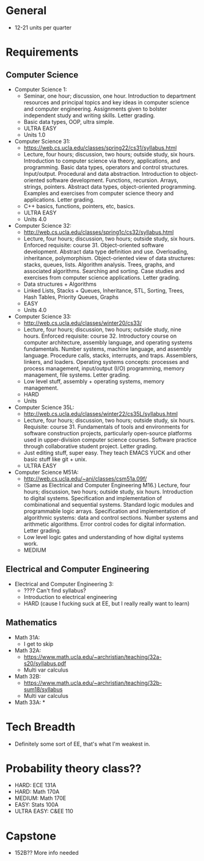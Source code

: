 # General

* 12-21 units per quarter

# Requirements

## Computer Science
* Computer Science 1:
	* Seminar, one hour; discussion, one hour. Introduction to department resources and principal topics and key ideas in computer science and computer engineering. Assignments given to bolster independent study and writing skills. Letter grading.
	* Basic data types, OOP, ultra simple.
	* ULTRA EASY
	* Units 1.0
* Computer Science 31:
	* https://web.cs.ucla.edu/classes/spring22/cs31/syllabus.html
	* Lecture, four hours; discussion, two hours; outside study, six hours. Introduction to computer science via theory, applications, and programming. Basic data types, operators and control structures. Input/output. Procedural and data abstraction. Introduction to object-oriented software development. Functions, recursion. Arrays, strings, pointers. Abstract data types, object-oriented programming. Examples and exercises from computer science theory and applications. Letter grading.
	* C++ basics, functions, pointers, etc, basics.
	* ULTRA EASY
	* Units 4.0
* Computer Science 32: 
	* http://web.cs.ucla.edu/classes/spring1c/cs32/syllabus.html
	* Lecture, four hours; discussion, two hours; outside study, six hours. Enforced requisite: course 31. Object-oriented software development. Abstract data type definition and use. Overloading, inheritance, polymorphism. Object-oriented view of data structures: stacks, queues, lists. Algorithm analysis. Trees, graphs, and associated algorithms. Searching and sorting. Case studies and exercises from computer science applications. Letter grading.
	* Data structures + Algorithms
	* Linked Lists, Stacks + Queues, Inheritance, STL, Sorting, Trees, Hash Tables, Priority Queues, Graphs
	* EASY
	* Units 4.0
* Computer Science 33:
	* http://web.cs.ucla.edu/classes/winter20/cs33/
	* Lecture, four hours; discussion, two hours; outside study, nine hours. Enforced requisite: course 32. Introductory course on computer architecture, assembly language, and operating systems fundamentals. Number systems, machine language, and assembly language. Procedure calls, stacks, interrupts, and traps. Assemblers, linkers, and loaders. Operating systems concepts: processes and process management, input/output (I/O) programming, memory management, file systems. Letter grading.
	* Low level stuff, assembly + operating systems, memory management.
	* HARD
	* Units 
* Computer Science 35L:
	* http://web.cs.ucla.edu/classes/winter22/cs35L/syllabus.html
	* Lecture, four hours; discussion, two hours; outside study, six hours. Requisite: course 31. Fundamentals of tools and environments for software construction projects, particularly open-source platforms used in upper-division computer science courses. Software practice through collaborative student project. Letter grading.
	* Just editing stuff, super easy. They teach EMACS YUCK and other basic stuff like git + unix.
	* ULTRA EASY
* Computer Science M51A:
	* http://web.cs.ucla.edu/~ani/classes/csm51a.09f/
	* (Same as Electrical and Computer Engineering M16.) Lecture, four hours; discussion, two hours; outside study, six hours. Introduction to digital systems. Specification and implementation of combinational and sequential systems. Standard logic modules and programmable logic arrays. Specification and implementation of algorithmic systems: data and control sections. Number systems and arithmetic algorithms. Error control codes for digital information. Letter grading.
	* Low level logic gates and understanding of how digital systems work.
	* MEDIUM

## Electrical and Computer Engineering
* Electrical and Computer Engineering 3:
	* ???? Can't find syllabus?
	* Introduction to electrical engineering
	* HARD (cause I fucking suck at EE, but I really really want to learn)

## Mathematics
* Math 31A:
	* I get to skip
* Math 32A:
	* https://www.math.ucla.edu/~archristian/teaching/32a-s20/syllabus.pdf
	* Multi var calculus
* Math 32B:
	* https://www.math.ucla.edu/~archristian/teaching/32b-sum18/syllabus
	* Multi var calculus
* Math 33A:
	* 

# Tech Breadth
* Definitely some sort of EE, that's what I'm weakest in.

# Probability theory class??
* HARD: 			ECE 131A
* HARD: 			Math 170A
* MEDIUM: 		Math 170E
* EASY: 			Stats 100A
* ULTRA EASY: C&EE 110

# Capstone
* 152B?? More info needed
